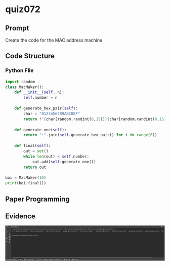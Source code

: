 # quiz072
## Prompt
Create the code for the MAC address machine

## Code Structure
### Python Flie
```.py
import random
class MacMaker():
    def __init__(self, n):
        self.number = n

    def generate_hex_pair(self):
        char = "0123456789ABCDEF"
        return f"{char[random.randint(0,15)]}{char[random.randint(0,15)]}"

    def generate_one(self):
        return ":".join(self.generate_hex_pair() for i in range(6))

    def final(self):
        out = set()
        while len(out) < self.number:
            out.add(self.generate_one())
        return out

boi = MacMaker(10)
print(boi.final())
```

## Paper Programming
## Evidence
![](quiz072.png)

